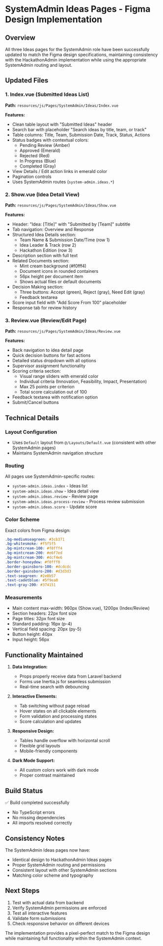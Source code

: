 # SystemAdmin Ideas Pages - Figma Design Implementation

## Overview
All three Ideas pages for the SystemAdmin role have been successfully updated to match the Figma design specifications, maintaining consistency with the HackathonAdmin implementation while using the appropriate SystemAdmin routing and layout.

## Updated Files

### 1. **Index.vue** (Submitted Ideas List)
**Path:** `resources/js/Pages/SystemAdmin/Ideas/Index.vue`

**Features:**
- Clean table layout with "Submitted Ideas" header
- Search bar with placeholder "Search ideas by title, team, or track"
- Table columns: Title, Team, Submission Date, Track, Status, Actions
- Status badges with contextual colors:
  - Pending Review (Amber)
  - Approved (Emerald)
  - Rejected (Red)
  - In Progress (Blue)
  - Completed (Gray)
- View Details / Edit action links in emerald color
- Pagination controls
- Uses SystemAdmin routes (`system-admin.ideas.*`)

### 2. **Show.vue** (Idea Detail View)
**Path:** `resources/js/Pages/SystemAdmin/Ideas/Show.vue`

**Features:**
- Header: "Idea: [Title]" with "Submitted by [Team]" subtitle
- Tab navigation: Overview and Response
- Structured Idea Details section:
  - Team Name & Submission Date/Time (row 1)
  - Idea Leader & Track (row 2)
  - Hackathon Edition (row 3)
- Description section with full text
- Related Documents section:
  - Mint cream background (#f0fff4)
  - Document icons in rounded containers
  - 56px height per document item
  - Shows actual files or default documents
- Decision Making section:
  - Three buttons: Accept (green), Reject (gray), Need Edit (gray)
  - Feedback textarea
- Score input field with "Add Score From 100" placeholder
- Response tab for review history

### 3. **Review.vue** (Review/Edit Page)
**Path:** `resources/js/Pages/SystemAdmin/Ideas/Review.vue`

**Features:**
- Back navigation to idea detail page
- Quick decision buttons for fast actions
- Detailed status dropdown with all options
- Supervisor assignment functionality
- Scoring criteria section:
  - Visual range sliders with emerald color
  - Individual criteria (Innovation, Feasibility, Impact, Presentation)
  - Max 25 points per criterion
  - Total score calculation out of 100
- Feedback textarea with notification option
- Submit/Cancel buttons

## Technical Details

### Layout Configuration
- Uses `Default` layout from `@/Layouts/Default.vue` (consistent with other SystemAdmin pages)
- Maintains SystemAdmin navigation structure

### Routing
All pages use SystemAdmin-specific routes:
- `system-admin.ideas.index` - Ideas list
- `system-admin.ideas.show` - Idea detail view
- `system-admin.ideas.review` - Review page
- `system-admin.ideas.process-review` - Process review submission
- `system-admin.ideas.score` - Update score

### Color Scheme
Exact colors from Figma design:
```css
.bg-mediumseagreen: #3cb371
.bg-whitesmoke: #f5f5f5
.bg-mintcream-100: #f0fff4
.bg-mintcream-200: #e6f7ed
.bg-mintcream-300: #dcf4e6
.border-honeydew: #f0fff0
.border-gainsboro-100: #dcdcdc
.border-gainsboro-200: #d3d3d3
.text-seagreen: #2e8b57
.text-cadetblue: #5f9ea0
.text-gray-200: #374151
```

### Measurements
- Main content max-width: 960px (Show.vue), 1200px (Index/Review)
- Section headers: 22px font size
- Page titles: 32px font size
- Standard padding: 16px (p-4)
- Vertical field spacing: 20px (py-5)
- Button height: 40px
- Input height: 56px

## Functionality Maintained

1. **Data Integration:**
   - Props properly receive data from Laravel backend
   - Forms use Inertia.js for seamless submission
   - Real-time search with debouncing

2. **Interactive Elements:**
   - Tab switching without page reload
   - Hover states on all clickable elements
   - Form validation and processing states
   - Score calculation and updates

3. **Responsive Design:**
   - Tables handle overflow with horizontal scroll
   - Flexible grid layouts
   - Mobile-friendly components

4. **Dark Mode Support:**
   - All custom colors work with dark mode
   - Proper contrast maintained

## Build Status
✅ Build completed successfully
- No TypeScript errors
- No missing dependencies
- All imports resolved correctly

## Consistency Notes
The SystemAdmin Ideas pages now have:
- Identical design to HackathonAdmin Ideas pages
- Proper SystemAdmin routing and permissions
- Consistent layout with other SystemAdmin sections
- Matching color scheme and typography

## Next Steps
1. Test with actual data from backend
2. Verify SystemAdmin permissions are enforced
3. Test all interactive features
4. Validate form submissions
5. Check responsive behavior on different devices

The implementation provides a pixel-perfect match to the Figma design while maintaining full functionality within the SystemAdmin context.
